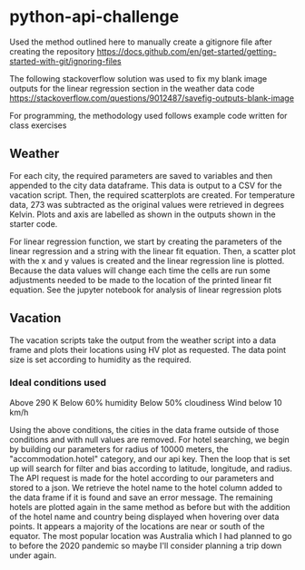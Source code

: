 # python-api-challenge
Used the method outlined here to manually create a gitignore file after creating the repository 
https://docs.github.com/en/get-started/getting-started-with-git/ignoring-files

The following stackoverflow solution was used to fix my blank image outputs for the linear regression section in the weather data code
https://stackoverflow.com/questions/9012487/savefig-outputs-blank-image

For programming, the methodology used follows example code written for class exercises

## Weather
For each city, the required parameters are saved to variables and then appended to the city data dataframe. This data is output to a CSV for the vacation script. Then, the required scatterplots are created. For temperature data, 273 was subtracted as the original values were retrieved in degrees Kelvin. Plots and axis are labelled as shown in the outputs shown in the starter code. 

For linear regression function, we start by creating the parameters of the linear regression and a string with the linear fit equation. Then, a scatter plot with the x and y values is created and the linear regression line is plotted. Because the data values will change each time the cells are run some adjustments needed to be made to the location of the printed linear fit equation. See the jupyter notebook for analysis of linear regression plots

## Vacation
The vacation scripts take the output from the weather script into a data frame and plots their locations using HV plot as requested. The data point size is set according to humidity as the required.

### Ideal conditions used
Above 290 K
Below 60% humidity
Below 50% cloudiness
Wind below 10 km/h

Using the above conditions, the cities in the data frame outside of those conditions and with null values are removed. For hotel searching, we begin by building our parameters for radius of 10000 meters, the "accommodation.hotel" category, and our api key. Then the loop that is set up will search for filter and bias according to latitude, longitude, and radius. The API request is made for the hotel according to our parameters and stored to a json. We retrieve the hotel name to the hotel column added to the data frame if it is found and save an error message. The remaining hotels are plotted again in the same method as before but with the addition of the hotel name and country being displayed when hovering over data points. It appears a majority of the locations are near or south of the equator. The most popular location was Australia which I had planned to go to before the 2020 pandemic so maybe I'll consider planning a trip down under again.
